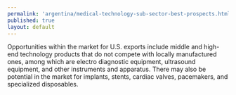 ```yaml
---
permalink: 'argentina/medical-technology-sub-sector-best-prospects.html'
published: true
layout: default
---
```

Opportunities within the market for U.S. exports include middle and high-end technology products that do not compete with locally manufactured ones, among which are electro diagnostic equipment, ultrasound equipment, and other instruments and apparatus. There may also be potential in the market for implants, stents, cardiac valves, pacemakers, and specialized disposables.
